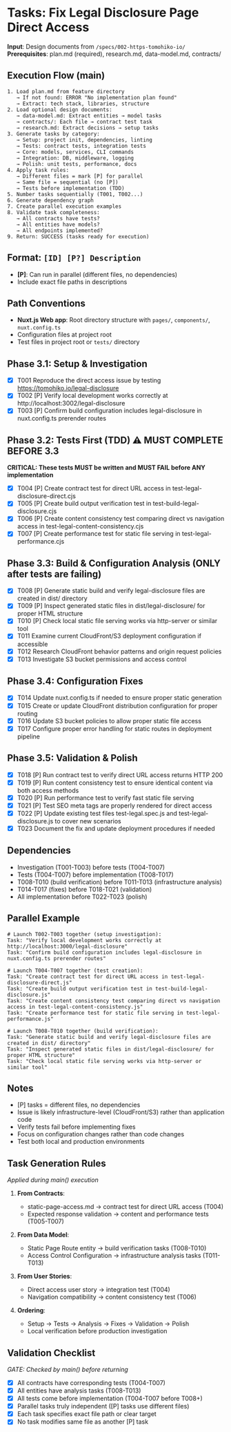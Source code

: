# Tasks: Fix Legal Disclosure Page Direct Access

**Input**: Design documents from `/specs/002-https-tomohiko-io/`
**Prerequisites**: plan.md (required), research.md, data-model.md, contracts/

## Execution Flow (main)
```
1. Load plan.md from feature directory
   → If not found: ERROR "No implementation plan found"
   → Extract: tech stack, libraries, structure
2. Load optional design documents:
   → data-model.md: Extract entities → model tasks
   → contracts/: Each file → contract test task
   → research.md: Extract decisions → setup tasks
3. Generate tasks by category:
   → Setup: project init, dependencies, linting
   → Tests: contract tests, integration tests
   → Core: models, services, CLI commands
   → Integration: DB, middleware, logging
   → Polish: unit tests, performance, docs
4. Apply task rules:
   → Different files = mark [P] for parallel
   → Same file = sequential (no [P])
   → Tests before implementation (TDD)
5. Number tasks sequentially (T001, T002...)
6. Generate dependency graph
7. Create parallel execution examples
8. Validate task completeness:
   → All contracts have tests?
   → All entities have models?
   → All endpoints implemented?
9. Return: SUCCESS (tasks ready for execution)
```

## Format: `[ID] [P?] Description`
- **[P]**: Can run in parallel (different files, no dependencies)
- Include exact file paths in descriptions

## Path Conventions
- **Nuxt.js Web app**: Root directory structure with `pages/`, `components/`, `nuxt.config.ts`
- Configuration files at project root
- Test files in project root or `tests/` directory

## Phase 3.1: Setup & Investigation
- [x] T001 Reproduce the direct access issue by testing https://tomohiko.io/legal-disclosure
- [x] T002 [P] Verify local development works correctly at http://localhost:3002/legal-disclosure
- [x] T003 [P] Confirm build configuration includes legal-disclosure in nuxt.config.ts prerender routes

## Phase 3.2: Tests First (TDD) ⚠️ MUST COMPLETE BEFORE 3.3
**CRITICAL: These tests MUST be written and MUST FAIL before ANY implementation**
- [x] T004 [P] Create contract test for direct URL access in test-legal-disclosure-direct.cjs
- [x] T005 [P] Create build output verification test in test-build-legal-disclosure.cjs
- [x] T006 [P] Create content consistency test comparing direct vs navigation access in test-legal-content-consistency.cjs
- [x] T007 [P] Create performance test for static file serving in test-legal-performance.cjs

## Phase 3.3: Build & Configuration Analysis (ONLY after tests are failing)
- [x] T008 [P] Generate static build and verify legal-disclosure files are created in dist/ directory
- [x] T009 [P] Inspect generated static files in dist/legal-disclosure/ for proper HTML structure
- [x] T010 [P] Check local static file serving works via http-server or similar tool
- [x] T011 Examine current CloudFront/S3 deployment configuration if accessible
- [x] T012 Research CloudFront behavior patterns and origin request policies
- [x] T013 Investigate S3 bucket permissions and access control

## Phase 3.4: Configuration Fixes
- [x] T014 Update nuxt.config.ts if needed to ensure proper static generation
- [x] T015 Create or update CloudFront distribution configuration for proper routing
- [x] T016 Update S3 bucket policies to allow proper static file access
- [x] T017 Configure proper error handling for static routes in deployment pipeline

## Phase 3.5: Validation & Polish
- [x] T018 [P] Run contract test to verify direct URL access returns HTTP 200
- [x] T019 [P] Run content consistency test to ensure identical content via both access methods
- [x] T020 [P] Run performance test to verify fast static file serving
- [x] T021 [P] Test SEO meta tags are properly rendered for direct access
- [x] T022 [P] Update existing test files test-legal.spec.js and test-legal-disclosure.js to cover new scenarios
- [x] T023 Document the fix and update deployment procedures if needed

## Dependencies
- Investigation (T001-T003) before tests (T004-T007)
- Tests (T004-T007) before implementation (T008-T017)
- T008-T010 (build verification) before T011-T013 (infrastructure analysis)
- T014-T017 (fixes) before T018-T021 (validation)
- All implementation before T022-T023 (polish)

## Parallel Example
```
# Launch T002-T003 together (setup investigation):
Task: "Verify local development works correctly at http://localhost:3000/legal-disclosure"
Task: "Confirm build configuration includes legal-disclosure in nuxt.config.ts prerender routes"

# Launch T004-T007 together (test creation):
Task: "Create contract test for direct URL access in test-legal-disclosure-direct.js"
Task: "Create build output verification test in test-build-legal-disclosure.js"
Task: "Create content consistency test comparing direct vs navigation access in test-legal-content-consistency.js"
Task: "Create performance test for static file serving in test-legal-performance.js"

# Launch T008-T010 together (build verification):
Task: "Generate static build and verify legal-disclosure files are created in dist/ directory"
Task: "Inspect generated static files in dist/legal-disclosure/ for proper HTML structure"
Task: "Check local static file serving works via http-server or similar tool"
```

## Notes
- [P] tasks = different files, no dependencies
- Issue is likely infrastructure-level (CloudFront/S3) rather than application code
- Verify tests fail before implementing fixes
- Focus on configuration changes rather than code changes
- Test both local and production environments

## Task Generation Rules
*Applied during main() execution*

1. **From Contracts**:
   - static-page-access.md → contract test for direct URL access (T004)
   - Expected response validation → content and performance tests (T005-T007)

2. **From Data Model**:
   - Static Page Route entity → build verification tasks (T008-T010)
   - Access Control Configuration → infrastructure analysis tasks (T011-T013)

3. **From User Stories**:
   - Direct access user story → integration test (T004)
   - Navigation compatibility → content consistency test (T006)

4. **Ordering**:
   - Setup → Tests → Analysis → Fixes → Validation → Polish
   - Local verification before production investigation

## Validation Checklist
*GATE: Checked by main() before returning*

- [x] All contracts have corresponding tests (T004-T007)
- [x] All entities have analysis tasks (T008-T013)
- [x] All tests come before implementation (T004-T007 before T008+)
- [x] Parallel tasks truly independent ([P] tasks use different files)
- [x] Each task specifies exact file path or clear target
- [x] No task modifies same file as another [P] task